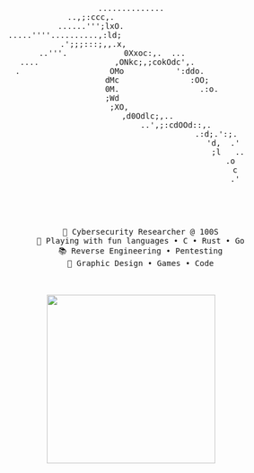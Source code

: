
<div align="center">
<pre>
..............
            ..,;:ccc,.                             
          ......''';lxO.                           
.....''''..........,:ld;                            
           .';;;:::;,,.x,                           
      ..'''.            0Xxoc:,.  ...              
  ....                ,ONkc;,;cokOdc',.            
 .                   OMo           ':ddo.          
                    dMc               :OO;         
                    0M.                 .:o.       
                    ;Wd                            
                     ;XO,                          
                       ,d0Odlc;,..                
                           ..',;:cdOOd::,.        
                                    .:d;.':;.
                                       'd,  .'
                                         ;l   ..
                                          .o
                                            c
                                            .'
                                                  
                                                  
</pre>
<br><br>
<pre>
    💼 Cybersecurity Researcher @ 100S
    🌙 Playing with fun languages • C • Rust • Go
    📚 Reverse Engineering • Pentesting
    🍂 Graphic Design • Games • Code
</pre>
<br><br>
<img src="https://64.media.tumblr.com/7ae823a4e5b1ca67a4874359fccb19b0/tumblr_mm16it3hO31qhdg3no1_500.gifv" height="300" />
<br><br><br>
